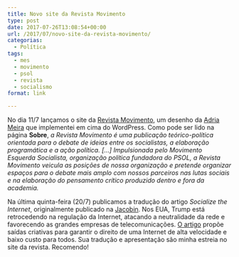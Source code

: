```yaml
---
title: Novo site da Revista Movimento
type: post
date: 2017-07-26T13:08:54+00:00
url: /2017/07/novo-site-da-revista-movimento/
categorias:
  - Política
tags:
  - mes
  - movimento
  - psol
  - revista
  - socialismo
format: link

---
```

No dia 11/7 lançamos o site da [Revista Movimento][1], um desenho da [Adria Meira][2] que implementei em cima do WordPress. Como pode ser lido na página **Sobre**, _a Revista Movimento é uma publicação teórico-política orientada para o debate de ideias entre os socialistas, a elaboração programática e a ação política. […] Impulsionada pelo Movimento Esquerda Socialista, organização política fundadora do PSOL, a Revista Movimento veicula as posições de nossa organização e pretende organizar espaços para o debate mais amplo com nossos parceiros nas lutas sociais e na elaboração do pensamento crítico produzido dentro e fora da academia._

Na última quinta-feira (20/7) publicamos a tradução do artigo _Socialize the Internet_, originalmente publicado na [Jacobin][3]. Nos EUA, Trump está retrocedendo na regulação da Internet, atacando a neutralidade da rede e favorecendo as grandes empresas de telecomunicações. [O artigo][4] propõe saídas criativas para garantir o direito de uma Internet de alta velocidade e baixo custo para todos. Sua tradução e apresentação são minha estreia no site da revista. Recomendo!

 [1]: https://movimentorevista.com.br/
 [2]: https://www.behance.net/AdriaMeira
 [3]: https://jacobinmag.com/2017/04/internet-privacy-data-collection-trump-isps-fcc
 [4]: https://movimentorevista.com.br/2017/07/internet-privacidade-trump-fcc-neutralidade/
